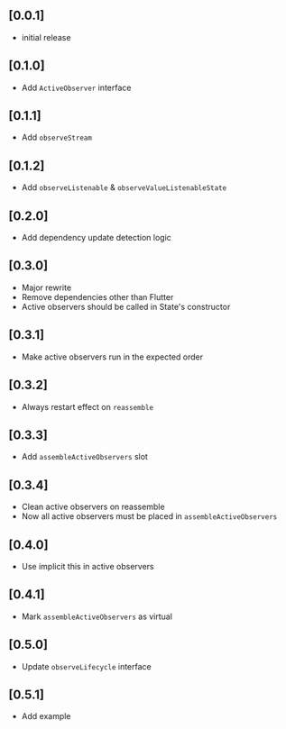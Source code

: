 ## [0.0.1]

* initial release

## [0.1.0]

* Add `ActiveObserver` interface

## [0.1.1]

* Add `observeStream` 

## [0.1.2]

* Add `observeListenable` & `observeValueListenableState`

## [0.2.0]

* Add dependency update detection logic

## [0.3.0]

* Major rewrite
* Remove dependencies other than Flutter
* Active observers should be called in State's constructor

## [0.3.1]

* Make active observers run in the expected order

## [0.3.2]

* Always restart effect on `reassemble`

## [0.3.3]

* Add `assembleActiveObservers` slot

## [0.3.4]

* Clean active observers on reassemble
* Now all active observers must be placed in `assembleActiveObservers`

## [0.4.0]

* Use implicit this in active observers

## [0.4.1]

* Mark `assembleActiveObservers` as virtual

## [0.5.0]

* Update `observeLifecycle` interface

## [0.5.1]

* Add example